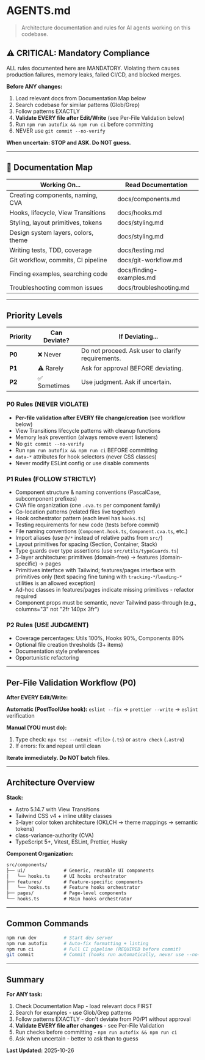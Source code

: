 # AGENTS.md

> Architecture documentation and rules for AI agents working on this codebase.

## ⚠️ CRITICAL: Mandatory Compliance

ALL rules documented here are MANDATORY. Violating them causes production
failures, memory leaks, failed CI/CD, and blocked merges.

**Before ANY changes:**

1. Load relevant docs from Documentation Map below
2. Search codebase for similar patterns (Glob/Grep)
3. Follow patterns EXACTLY
4. **Validate EVERY file after Edit/Write** (see Per-File Validation below)
5. Run `npm run autofix && npm run ci` before committing
6. NEVER use `git commit --no-verify`

**When uncertain: STOP and ASK. Do NOT guess.**

---

## 📖 Documentation Map

| Working On...                       | Read Documentation       |
| ----------------------------------- | ------------------------ |
| Creating components, naming, CVA    | docs/components.md       |
| Hooks, lifecycle, View Transitions  | docs/hooks.md            |
| Styling, layout primitives, tokens  | docs/styling.md          |
| Design system layers, colors, theme | docs/styling.md          |
| Writing tests, TDD, coverage        | docs/testing.md          |
| Git workflow, commits, CI pipeline  | docs/git-workflow.md     |
| Finding examples, searching code    | docs/finding-examples.md |
| Troubleshooting common issues       | docs/troubleshooting.md  |

---

## Priority Levels

| Priority | Can Deviate? | If Deviating...                                   |
| -------- | ------------ | ------------------------------------------------- |
| **P0**   | ❌ Never     | Do not proceed. Ask user to clarify requirements. |
| **P1**   | ⚠️ Rarely    | Ask for approval BEFORE deviating.                |
| **P2**   | ✅ Sometimes | Use judgment. Ask if uncertain.                   |

### P0 Rules (NEVER VIOLATE)

- **Per-file validation after EVERY file change/creation** (see workflow below)
- View Transitions lifecycle patterns with cleanup functions
- Memory leak prevention (always remove event listeners)
- No `git commit --no-verify`
- Run `npm run autofix && npm run ci` BEFORE committing
- `data-*` attributes for hook selectors (never CSS classes)
- Never modify ESLint config or use disable comments

### P1 Rules (FOLLOW STRICTLY)

- Component structure & naming conventions (PascalCase, subcomponent prefixes)
- CVA file organization (one `.cva.ts` per component family)
- Co-location patterns (related files live together)
- Hook orchestrator pattern (each level has `hooks.ts`)
- Testing requirements for new code (tests before commit)
- File naming conventions (`Component.hook.ts`, `Component.cva.ts`, etc.)
- Import aliases (use `@/*` instead of relative paths from `src/`)
- Layout primitives for spacing (Section, Container, Stack)
- Type guards over type assertions (use `src/utils/typeGuards.ts`)
- 3-layer architecture: primitives (domain-free) → features (domain-specific) →
  pages
- Primitives interface with Tailwind; features/pages interface with primitives
  only (text spacing fine tuning with `tracking-*`/`leading-*` utilities is an
  allowed exception)
- Ad-hoc classes in features/pages indicate missing primitives - refactor
  required
- Component props must be semantic, never Tailwind pass-through (e.g.,
  columns="3" not "2fr 140px 3fr")

### P2 Rules (USE JUDGMENT)

- Coverage percentages: Utils 100%, Hooks 90%, Components 80%
- Optional file creation thresholds (3+ items)
- Documentation style preferences
- Opportunistic refactoring

---

## Per-File Validation Workflow (P0)

**After EVERY Edit/Write:**

**Automatic (PostToolUse hook):** `eslint --fix` → `prettier --write` → `eslint`
verification

**Manual (YOU must do):**

1. Type check: `npx tsc --noEmit <file>` (`.ts`) or `astro check` (`.astro`)
2. If errors: fix and repeat until clean

**Iterate immediately. Do NOT batch files.**

---

## Architecture Overview

**Stack:**

- Astro 5.14.7 with View Transitions
- Tailwind CSS v4 + inline utility classes
- 3-layer color token architecture (OKLCH → theme mappings → semantic tokens)
- class-variance-authority (CVA)
- TypeScript 5+, Vitest, ESLint, Prettier, Husky

**Component Organization:**

```txt
src/components/
├── ui/              # Generic, reusable UI components
│   └── hooks.ts     # UI hooks orchestrator
├── features/        # Feature-specific components
│   └── hooks.ts     # Feature hooks orchestrator
├── pages/           # Page-level components
└── hooks.ts         # Main hooks orchestrator
```

---

## Common Commands

```bash
npm run dev          # Start dev server
npm run autofix      # Auto-fix formatting + linting
npm run ci           # Full CI pipeline (REQUIRED before commit)
git commit           # Commit (hooks run automatically, never use --no-verify)
```

---

## Summary

**For ANY task:**

1. Check Documentation Map - load relevant docs FIRST
2. Search for examples - use Glob/Grep patterns
3. Follow patterns EXACTLY - don't deviate from P0/P1 without approval
4. **Validate EVERY file after changes** - see Per-File Validation
5. Run checks before committing - `npm run autofix && npm run ci`
6. Ask when uncertain - better to ask than to guess

**Last Updated:** 2025-10-26
